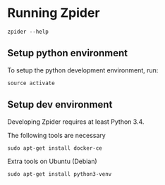 
# Running Zpider

    zpider --help

## Setup python environment
To setup the python development environment, run:

    source activate

## Setup dev environment

Developing Zpider requires at least Python 3.4.

The following tools are necessary

    sudo apt-get install docker-ce

Extra tools on Ubuntu (Debian)

    sudo apt-get install python3-venv
